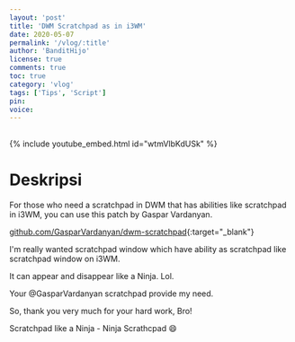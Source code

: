 ```yaml
---
layout: 'post'
title: 'DWM Scratchpad as in i3WM'
date: 2020-05-07
permalink: '/vlog/:title'
author: 'BanditHijo'
license: true
comments: true
toc: true
category: 'vlog'
tags: ['Tips', 'Script']
pin:
voice:
---
```


<div style="margin-top:30px;"></div>

{% include youtube_embed.html id="wtmVlbKdUSk" %}

# Deskripsi

For those who need a scratchpad in DWM that has abilities like scratchpad in i3WM, you can use this patch by Gaspar Vardanyan.

[github.com/GasparVardanyan/dwm-scratchpad](https://github.com/GasparVardanyan/dwm-scratchpad){:target="_blank"}

I'm really wanted scratchpad window which have ability as scratchpad like scratchpad window on i3WM.

It can appear and disappear like a Ninja. Lol.

Your @GasparVardanyan scratchpad provide my need.

So, thank you very much for your hard work, Bro!

Scratchpad like a Ninja - Ninja Scrathcpad 😄
